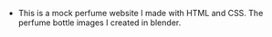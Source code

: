 - This is a mock perfume website I made with HTML and CSS. The perfume bottle images I created in blender.